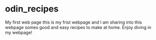 # odin_recipes
My first web page
this is my frist webpage and I am sharing into this webpage somes good and easy recipes to make at home.
Enjoy diving in my webpage!

